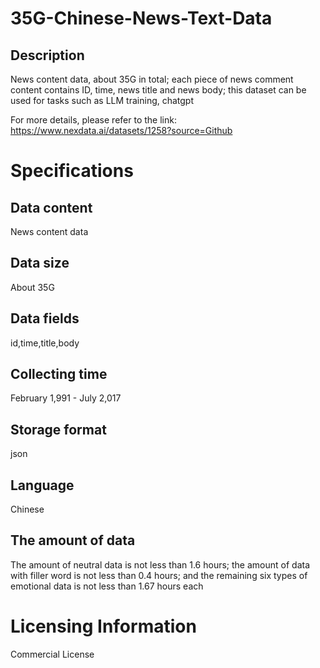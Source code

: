 # 35G-Chinese-News-Text-Data

## Description
News content data, about 35G in total; each piece of news comment content contains ID, time, news title and news body; this dataset can be used for tasks such as LLM training, chatgpt

For more details, please refer to the link: https://www.nexdata.ai/datasets/1258?source=Github


# Specifications
## Data content
News content data
## Data size
About 35G
## Data fields
id,time,title,body
## Collecting time
February 1,991 - July 2,017
## Storage format
json
## Language
Chinese

## The amount of data
The amount of neutral data is not less than 1.6 hours; the amount of data with filler word is not less than 0.4 hours; and the remaining six types of emotional data is not less than 1.67 hours each

# Licensing Information
Commercial License
